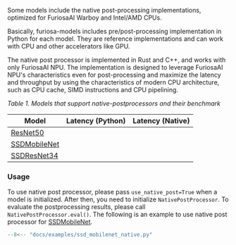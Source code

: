 Some models include the native post-processing implementations,
optimized for FuriosaAI Warboy and Intel/AMD CPUs.

Basically, furiosa-models includes pre/post-processing implementation in Python for each model.
They are reference implementations and can work with CPU and other accelerators like GPU.

The native post processor is implemented in Rust and C++, and works with only FuriosaAI NPU.
The implementation is designed to leverage FuriosaAI NPU's characteristics even for post-processing
and maximize the latency and throughput by using
the characteristics of modern CPU architecture, such as CPU cache, SIMD instructions and CPU pipelining.

*Table 1. Models that support native-postprocessors and their benchmark*

| Model                                   | Latency (Python) | Latency (Native) |
|-----------------------------------------|------------------|------------------|
| [ResNet50](models/resnet50_v1.5.md)     |                  |                  |
| [SSDMobileNet](models/ssd_mobilenet.md) |                  |                  |
| [SSDResNet34](models/ssd_resnet34.md)   |                  |                  |

### Usage

To use native post processor, please pass `use_native_post=True` when a model is initialized.
After then, you need to initialize `NativePostProcessor`.
To evaluate the postprocessing results, please call `NativePostProcessor.eval()`.
The following is an example to use native post processor for [SSDMobileNet](models/ssd_mobilenet.md).

```python
--8<-- "docs/examples/ssd_mobilenet_native.py"
```